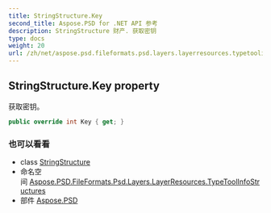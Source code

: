 ```yaml
---
title: StringStructure.Key
second_title: Aspose.PSD for .NET API 参考
description: StringStructure 财产. 获取密钥
type: docs
weight: 20
url: /zh/net/aspose.psd.fileformats.psd.layers.layerresources.typetoolinfostructures/stringstructure/key/
---
```

## StringStructure.Key property

获取密钥。

```csharp
public override int Key { get; }
```

### 也可以看看

* class [StringStructure](../)
* 命名空间 [Aspose.PSD.FileFormats.Psd.Layers.LayerResources.TypeToolInfoStructures](../../stringstructure/)
* 部件 [Aspose.PSD](../../../)


